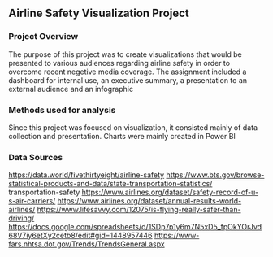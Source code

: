 ## Airline Safety Visualization Project

### Project Overview
The purpose of this project was to create visualizations that would be presented to various audiences regarding airline safety in order to overcome recent negetive media coverage.  The assignment included a dashboard for internal use, an executive summary, a presentation to an external audience and an infographic

### Methods used for analysis
Since this project was focused on visualization, it consisted mainly of data collection and presentation.  Charts were mainly created in Power BI


### Data Sources
https://data.world/fivethirtyeight/airline-safety
https://www.bts.gov/browse-statistical-products-and-data/state-transportation-statistics/ transportation-safety
https://www.airlines.org/dataset/safety-record-of-u-s-air-carriers/
https://www.airlines.org/dataset/annual-results-world-airlines/ 
https://www.lifesavvy.com/12075/is-flying-really-safer-than-driving/
https://docs.google.com/spreadsheets/d/1SDp7p1y6m7N5xD5_fpOkYOrJvd68V7iy6etXy2cetb8/edit#gid=1448957446
https://www-fars.nhtsa.dot.gov/Trends/TrendsGeneral.aspx




